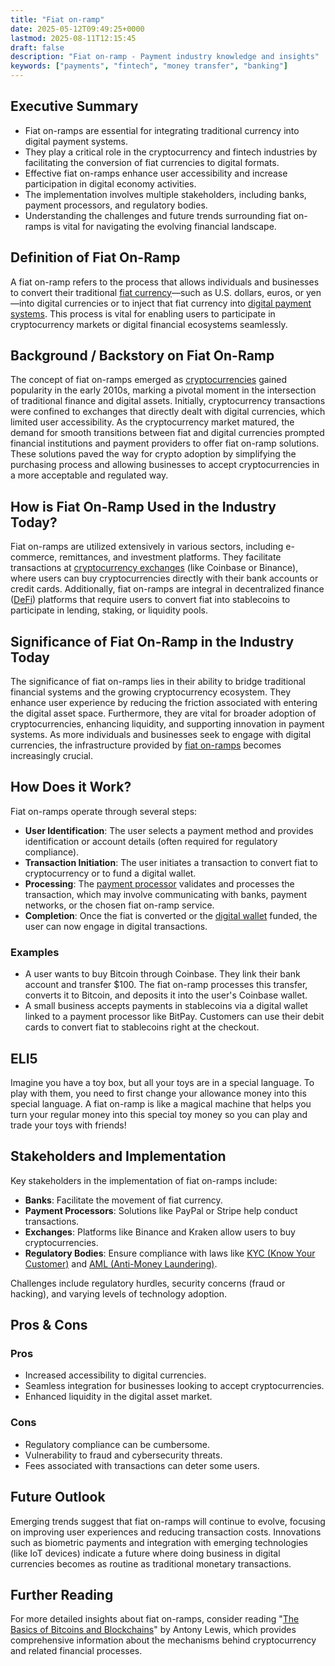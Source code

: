 ```yaml
---
title: "Fiat on-ramp"
date: 2025-05-12T09:49:25+0000
lastmod: 2025-08-11T12:15:45
draft: false
description: "Fiat on-ramp - Payment industry knowledge and insights"
keywords: ["payments", "fintech", "money transfer", "banking"]
---
```


## Executive Summary

- Fiat on-ramps are essential for integrating traditional currency into digital payment systems.
- They play a critical role in the cryptocurrency and fintech industries by facilitating the conversion of fiat currencies to digital formats.
- Effective fiat on-ramps enhance user accessibility and increase participation in digital economy activities.
- The implementation involves multiple stakeholders, including banks, payment processors, and regulatory bodies.
- Understanding the challenges and future trends surrounding fiat on-ramps is vital for navigating the evolving financial landscape.

## Definition of Fiat On-Ramp
A fiat on-ramp refers to the process that allows individuals and businesses to convert their traditional [fiat currency](https://faisalkhanllc.xyz/resources/payments-wiki/f/fiat-currency/)—such as U.S. dollars, euros, or yen—into digital currencies or to inject that fiat currency into [digital payment systems](https://faisalkhanllc.xyz/resources/payments-wiki/d/digital-payment-tokens/). This process is vital for enabling users to participate in cryptocurrency markets or digital financial ecosystems seamlessly.

## Background / Backstory on Fiat On-Ramp
The concept of fiat on-ramps emerged as [cryptocurrencies](https://faisalkhanllc.xyz/resources/payments-wiki/c/cryptocurrency/) gained popularity in the early 2010s, marking a pivotal moment in the intersection of traditional finance and digital assets. Initially, cryptocurrency transactions were confined to exchanges that directly dealt with digital currencies, which limited user accessibility. As the cryptocurrency market matured, the demand for smooth transitions between fiat and digital currencies prompted financial institutions and payment providers to offer fiat on-ramp solutions. These solutions paved the way for crypto adoption by simplifying the purchasing process and allowing businesses to accept cryptocurrencies in a more acceptable and regulated way.

## How is Fiat On-Ramp Used in the Industry Today?
Fiat on-ramps are utilized extensively in various sectors, including e-commerce, remittances, and investment platforms. They facilitate transactions at [cryptocurrency exchanges](https://faisalkhanllc.xyz/resources/payments-wiki/c/cryptocurrency-exchanges/) (like Coinbase or Binance), where users can buy cryptocurrencies directly with their bank accounts or credit cards. Additionally, fiat on-ramps are integral in decentralized finance ([DeFi](https://faisalkhanllc.xyz/resources/payments-wiki/d/decentralized-finance-defi/)) platforms that require users to convert fiat into stablecoins to participate in lending, staking, or liquidity pools.

## Significance of Fiat On-Ramp in the Industry Today
The significance of fiat on-ramps lies in their ability to bridge traditional financial systems and the growing cryptocurrency ecosystem. They enhance user experience by reducing the friction associated with entering the digital asset space. Furthermore, they are vital for broader adoption of cryptocurrencies, enhancing liquidity, and supporting innovation in payment systems. As more individuals and businesses seek to engage with digital currencies, the infrastructure provided by [fiat on-ramps](https://faisalkhanllc.xyz/resources/payments-wiki/f/fiat-on-ramp-fiat-off-ramp/) becomes increasingly crucial.

## How Does it Work?
Fiat on-ramps operate through several steps:

- **User Identification**: The user selects a payment method and provides identification or account details (often required for regulatory compliance).
- **Transaction Initiation**: The user initiates a transaction to convert fiat to cryptocurrency or to fund a digital wallet.
- **Processing**: The [payment processor](https://faisalkhanllc.xyz/resources/payments-wiki/p/payment-processor/) validates and processes the transaction, which may involve communicating with banks, payment networks, or the chosen fiat on-ramp service.
- **Completion**: Once the fiat is converted or the [digital wallet](https://faisalkhanllc.xyz/resources/payments-wiki/d/digital-wallet/) funded, the user can now engage in digital transactions.

### Examples

- A user wants to buy Bitcoin through Coinbase. They link their bank account and transfer $100. The fiat on-ramp processes this transfer, converts it to Bitcoin, and deposits it into the user's Coinbase wallet.
- A small business accepts payments in stablecoins via a digital wallet linked to a payment processor like BitPay. Customers can use their debit cards to convert fiat to stablecoins right at the checkout.

## ELI5
Imagine you have a toy box, but all your toys are in a special language. To play with them, you need to first change your allowance money into this special language. A fiat on-ramp is like a magical machine that helps you turn your regular money into this special toy money so you can play and trade your toys with friends!

## Stakeholders and Implementation
Key stakeholders in the implementation of fiat on-ramps include:

- **Banks**: Facilitate the movement of fiat currency.
- **Payment Processors**: Solutions like PayPal or Stripe help conduct transactions.
- **Exchanges**: Platforms like Binance and Kraken allow users to buy cryptocurrencies.
- **Regulatory Bodies**: Ensure compliance with laws like [KYC (Know Your Customer)](https://faisalkhanllc.xyz/resources/payments-wiki/k/know-your-customer-kyc/) and [AML (Anti-Money Laundering)](https://faisalkhanllc.xyz/resources/payments-wiki/a/anti-money-laundering-aml/).

Challenges include regulatory hurdles, security concerns (fraud or hacking), and varying levels of technology adoption.

## Pros & Cons
### Pros

- Increased accessibility to digital currencies.
- Seamless integration for businesses looking to accept cryptocurrencies.
- Enhanced liquidity in the digital asset market.

### Cons

- Regulatory compliance can be cumbersome.
- Vulnerability to fraud and cybersecurity threats.
- Fees associated with transactions can deter some users.

## Future Outlook
Emerging trends suggest that fiat on-ramps will continue to evolve, focusing on improving user experiences and reducing transaction costs. Innovations such as biometric payments and integration with emerging technologies (like IoT devices) indicate a future where doing business in digital currencies becomes as routine as traditional monetary transactions.

## Further Reading
For more detailed insights about fiat on-ramps, consider reading "[The Basics of Bitcoins and Blockchains](https://www.goodreads.com/book/show/40541157-the-basics-of-bitcoins-and-blockchains)" by Antony Lewis, which provides comprehensive information about the mechanisms behind cryptocurrency and related financial processes.
